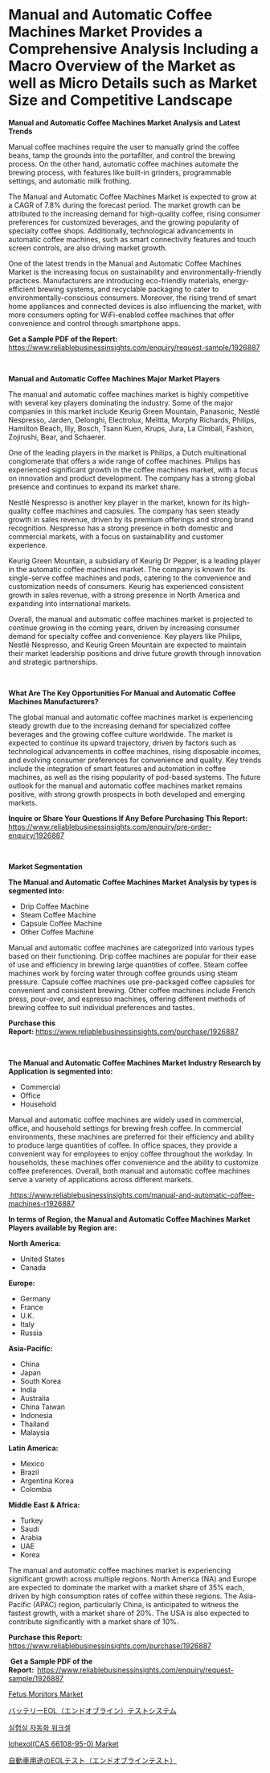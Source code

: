 <p><h1>Manual and Automatic Coffee Machines Market Provides a Comprehensive Analysis Including a Macro Overview of the Market as well as Micro Details such as Market Size and Competitive Landscape</h1></p><p><strong>Manual and Automatic Coffee Machines Market Analysis and Latest Trends</strong></p>
<p><p>Manual coffee machines require the user to manually grind the coffee beans, tamp the grounds into the portafilter, and control the brewing process. On the other hand, automatic coffee machines automate the brewing process, with features like built-in grinders, programmable settings, and automatic milk frothing.</p><p>The Manual and Automatic Coffee Machines Market is expected to grow at a CAGR of 7.8% during the forecast period. The market growth can be attributed to the increasing demand for high-quality coffee, rising consumer preferences for customized beverages, and the growing popularity of specialty coffee shops. Additionally, technological advancements in automatic coffee machines, such as smart connectivity features and touch screen controls, are also driving market growth.</p><p>One of the latest trends in the Manual and Automatic Coffee Machines Market is the increasing focus on sustainability and environmentally-friendly practices. Manufacturers are introducing eco-friendly materials, energy-efficient brewing systems, and recyclable packaging to cater to environmentally-conscious consumers. Moreover, the rising trend of smart home appliances and connected devices is also influencing the market, with more consumers opting for WiFi-enabled coffee machines that offer convenience and control through smartphone apps.</p></p>
<p><strong>Get a Sample PDF of the Report:&nbsp;</strong> <a href="https://www.reliablebusinessinsights.com/enquiry/request-sample/1926887">https://www.reliablebusinessinsights.com/enquiry/request-sample/1926887</a></p>
<p>&nbsp;</p>
<p><strong>Manual and Automatic Coffee Machines Major Market Players</strong></p>
<p><p>The manual and automatic coffee machines market is highly competitive with several key players dominating the industry. Some of the major companies in this market include Keurig Green Mountain, Panasonic, Nestlé Nespresso, Jarden, Delonghi, Electrolux, Melitta, Morphy Richards, Philips, Hamilton Beach, Illy, Bosch, Tsann Kuen, Krups, Jura, La Cimbali, Fashion, Zojirushi, Bear, and Schaerer.</p><p>One of the leading players in the market is Philips, a Dutch multinational conglomerate that offers a wide range of coffee machines. Philips has experienced significant growth in the coffee machines market, with a focus on innovation and product development. The company has a strong global presence and continues to expand its market share.</p><p>Nestlé Nespresso is another key player in the market, known for its high-quality coffee machines and capsules. The company has seen steady growth in sales revenue, driven by its premium offerings and strong brand recognition. Nespresso has a strong presence in both domestic and commercial markets, with a focus on sustainability and customer experience.</p><p>Keurig Green Mountain, a subsidiary of Keurig Dr Pepper, is a leading player in the automatic coffee machines market. The company is known for its single-serve coffee machines and pods, catering to the convenience and customization needs of consumers. Keurig has experienced consistent growth in sales revenue, with a strong presence in North America and expanding into international markets.</p><p>Overall, the manual and automatic coffee machines market is projected to continue growing in the coming years, driven by increasing consumer demand for specialty coffee and convenience. Key players like Philips, Nestlé Nespresso, and Keurig Green Mountain are expected to maintain their market leadership positions and drive future growth through innovation and strategic partnerships.</p></p>
<p>&nbsp;</p>
<p><strong>What Are The Key Opportunities For Manual and Automatic Coffee Machines Manufacturers?</strong></p>
<p><p>The global manual and automatic coffee machines market is experiencing steady growth due to the increasing demand for specialized coffee beverages and the growing coffee culture worldwide. The market is expected to continue its upward trajectory, driven by factors such as technological advancements in coffee machines, rising disposable incomes, and evolving consumer preferences for convenience and quality. Key trends include the integration of smart features and automation in coffee machines, as well as the rising popularity of pod-based systems. The future outlook for the manual and automatic coffee machines market remains positive, with strong growth prospects in both developed and emerging markets.</p></p>
<p><strong>Inquire or Share Your Questions If Any Before Purchasing This Report:</strong> <a href="https://www.reliablebusinessinsights.com/enquiry/pre-order-enquiry/1926887">https://www.reliablebusinessinsights.com/enquiry/pre-order-enquiry/1926887</a></p>
<p>&nbsp;</p>
<p><strong>Market Segmentation</strong></p>
<p><strong>The Manual and Automatic Coffee Machines Market Analysis by types is segmented into:</strong></p>
<p><ul><li>Drip Coffee Machine</li><li>Steam Coffee Machine</li><li>Capsule Coffee Machine</li><li>Other Coffee Machine</li></ul></p>
<p><p>Manual and automatic coffee machines are categorized into various types based on their functioning. Drip coffee machines are popular for their ease of use and efficiency in brewing large quantities of coffee. Steam coffee machines work by forcing water through coffee grounds using steam pressure. Capsule coffee machines use pre-packaged coffee capsules for convenient and consistent brewing. Other coffee machines include French press, pour-over, and espresso machines, offering different methods of brewing coffee to suit individual preferences and tastes.</p></p>
<p><strong>Purchase this Report:&nbsp;</strong><a href="https://www.reliablebusinessinsights.com/purchase/1926887">https://www.reliablebusinessinsights.com/purchase/1926887</a></p>
<p>&nbsp;</p>
<p><strong>The Manual and Automatic Coffee Machines Market Industry Research by Application is segmented into:</strong></p>
<p><ul><li>Commercial</li><li>Office</li><li>Household</li></ul></p>
<p><p>Manual and automatic coffee machines are widely used in commercial, office, and household settings for brewing fresh coffee. In commercial environments, these machines are preferred for their efficiency and ability to produce large quantities of coffee. In office spaces, they provide a convenient way for employees to enjoy coffee throughout the workday. In households, these machines offer convenience and the ability to customize coffee preferences. Overall, both manual and automatic coffee machines serve a variety of applications across different markets.</p></p>
<p><a href="https://www.reliablebusinessinsights.com/manual-and-automatic-coffee-machines-r1926887">&nbsp;https://www.reliablebusinessinsights.com/manual-and-automatic-coffee-machines-r1926887</a></p>
<p><strong>In terms of Region, the Manual and Automatic Coffee Machines Market Players available by Region are:</strong></p>
<p>
    <p> <strong> North America: </strong>
        <ul>
            <li>United States</li>
            <li>Canada</li>
        </ul>
        </p> 
    <p> <strong> Europe: </strong>
        <ul>
            <li>Germany</li>
            <li>France</li>
            <li>U.K.</li>
            <li>Italy</li>
            <li>Russia</li>
        </ul>
        </p> 
    <p> <strong> Asia-Pacific: </strong>
        <ul>
            <li>China</li>
            <li>Japan</li>
            <li>South Korea</li>
            <li>India</li>
            <li>Australia</li>
            <li>China Taiwan</li>
            <li>Indonesia</li>
            <li>Thailand</li>
            <li>Malaysia</li>
        </ul>
        </p> 
    <p> <strong> Latin America: </strong>
        <ul>
            <li>Mexico</li>
            <li>Brazil</li>
            <li>Argentina Korea</li>
            <li>Colombia</li>
        </ul>
        </p> 
    <p> <strong> Middle East & Africa: </strong>
        <ul>
            <li>Turkey</li>
            <li>Saudi</li>
            <li>Arabia</li>
            <li>UAE</li>
            <li>Korea</li>
        </ul>
    </p>
    </p>
<p><p>The manual and automatic coffee machines market is experiencing significant growth across multiple regions. North America (NA) and Europe are expected to dominate the market with a market share of 35% each, driven by high consumption rates of coffee within these regions. The Asia-Pacific (APAC) region, particularly China, is anticipated to witness the fastest growth, with a market share of 20%. The USA is also expected to contribute significantly with a market share of 10%.</p></p>
<p><strong>Purchase this Report: </strong><a href="https://www.reliablebusinessinsights.com/purchase/1926887">https://www.reliablebusinessinsights.com/purchase/1926887</a></p>
<p>&nbsp;<strong>Get a Sample PDF of the Report:&nbsp;&nbsp;</strong><a href="https://www.reliablebusinessinsights.com/enquiry/request-sample/1926887">https://www.reliablebusinessinsights.com/enquiry/request-sample/1926887</a></p>
<p><strong></strong></p>
<p><p><a href="https://github.com/riwar777/Market-Research-Report-List-1/blob/main/fetus-monitors-market.md">Fetus Monitors Market</a></p><p><a href="https://github.com/xtkhtofdt934839/Market-Research-Report-List-2/blob/main/6624576116428.md">バッテリーEOL（エンドオブライン）テストシステム</a></p><p><a href="https://github.com/laholand/Market-Research-Report-List-4/blob/main/9946777125181.md">실험실 자동화 워크셀</a></p><p><a href="https://github.com/AKSHATREPORTPRIME/Market-Research-Report-List-5/blob/main/iohexolcas-66108-95-0-market.md">Iohexol(CAS 66108-95-0) Market</a></p><p><a href="https://github.com/LeoraEber/Market-Research-Report-List-1/blob/main/5558345116427.md">自動車用途のEOLテスト（エンドオブラインテスト）</a></p></p>